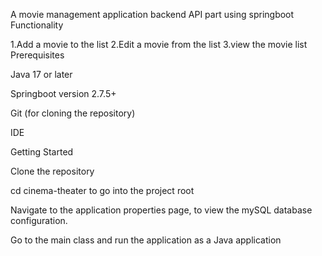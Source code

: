 A movie management application backend API part using springboot
Functionality

1.Add a movie to the list
2.Edit a movie from the list
3.view the movie list
Prerequisites

Java 17 or later

Springboot version 2.7.5+

Git (for cloning the repository)

IDE

Getting Started

Clone the repository

cd cinema-theater to go into the project root

Navigate to the application properties page, to view the mySQL database configuration.

Go to the main class and run the application as a Java application
